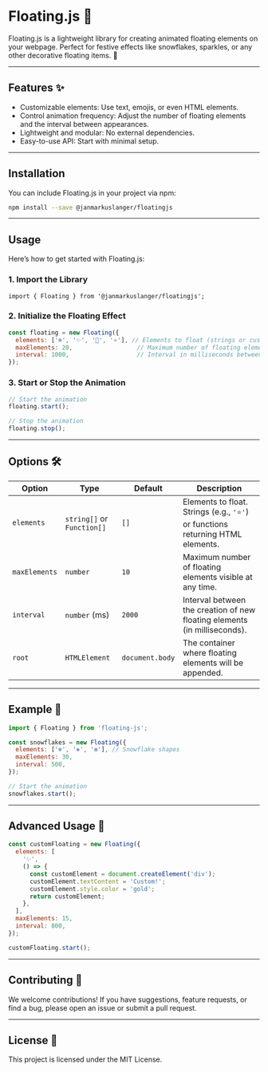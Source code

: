 # Floating.js 🎉

Floating.js is a lightweight library for creating animated floating elements on your webpage. Perfect for festive effects like snowflakes, sparkles, or any other decorative floating items. 🚀

---

## Features ✨

* Customizable elements: Use text, emojis, or even HTML elements.
* Control animation frequency: Adjust the number of floating elements and the interval between appearances.
* Lightweight and modular: No external dependencies.
* Easy-to-use API: Start with minimal setup.

---

## Installation

You can include Floating.js in your project via npm:

```bash
npm install --save @janmarkuslanger/floatingjs
```

---

## Usage

Here’s how to get started with Floating.js:

### 1. Import the Library

``` javacript
import { Floating } from '@janmarkuslanger/floatingjs';
```

### 2. Initialize the Floating Effect

``` javascript
const floating = new Floating({
  elements: ['❄️', '✨', '🎉', '⭐️'], // Elements to float (strings or custom HTML elements)
  maxElements: 20,                  // Maximum number of floating elements (default: 10)
  interval: 1000,                   // Interval in milliseconds between new elements (default: 2000)
});
```

### 3. Start or Stop the Animation

``` javascript
// Start the animation
floating.start();

// Stop the animation
floating.stop();
```

---

## Options 🛠️

| Option        | Type                      | Default           | Description                                                                 |
|---------------|---------------------------|-------------------|-----------------------------------------------------------------------------|
| `elements`    | `string[]` or `Function[]` | `[]`              | Elements to float. Strings (e.g., `'⭐️'`) or functions returning HTML elements. |
| `maxElements` | `number`                  | `10`              | Maximum number of floating elements visible at any time.                   |
| `interval`    | `number` (ms)             | `2000`            | Interval between the creation of new floating elements (in milliseconds).  |
| `root`        | `HTMLElement`             | `document.body`   | The container where floating elements will be appended.                     |


---

## Example 🎨

``` javascript
import { Floating } from 'floating-js';

const snowflakes = new Floating({
  elements: ['❄️', '❅', '❆'], // Snowflake shapes
  maxElements: 30,
  interval: 500,
});

// Start the animation
snowflakes.start();

```

---

## Advanced Usage 🚀

``` javascript
const customFloating = new Floating({
  elements: [
    '✨',
    () => {
      const customElement = document.createElement('div');
      customElement.textContent = 'Custom!';
      customElement.style.color = 'gold';
      return customElement;
    },
  ],
  maxElements: 15,
  interval: 800,
});

customFloating.start();

```

---

## Contributing 🤝

We welcome contributions! If you have suggestions, feature requests, or find a bug, please open an issue or submit a pull request.

---

## License 📜

This project is licensed under the MIT License.
